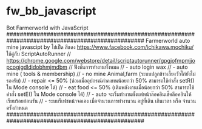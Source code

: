 # fw_bb_javascript
Bot Farmerworld with JavaScript
#################################################################################################
Farmerworld auto mine javascipt by ไข่เป็ด สีแดง https://www.facebook.com/ichikawa.mochiku/
ใช้คู่กับ ScriptAutoRunner
// https://chrome.google.com/webstore/detail/scriptautorunner/gpgjofmpmjjopcogjgdldidobhmjmdbm
// ฟังชั่นการทำงานทั้งหมด
// - auto login wax 
// - auto mine ( tools & membership)
// - no mine Animal,farm (ระบบปลูกข้าวเลี้ยงวัวไก่ยังไม่รองรับ)
// - repair <= 50% (ซ่อมเมื่ออุปกรณ์ค่าคงทนน้อยกว่า 50% สามารถใช้คำสั่ง setR() ใน Mode console ได้)
// - eat food <= 50%  (เติมพลังงานเมื่อน้อยกว่า 50% สามารถใช้คำสั่ง setE() ใน Mode console ได้)
// - auto จะเริ่มทำงานตั้งแต่หน้าล๊อคอินเช็คลีอคอินให้เรียบร้อยก่อนรัน
// - ระบบรีเฟชหน้าจอเอง เมื่อจำนวนการทำงานวน อยู่ที่เดิน เกินเวลา หรือ จำนวนครั้งกำหนด
#################################################################################################
